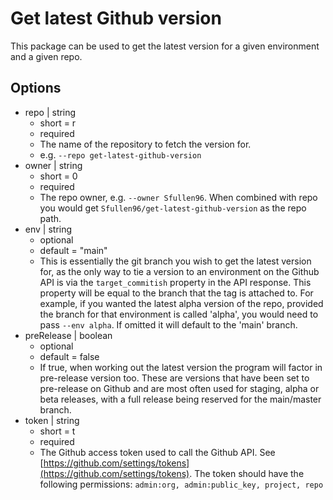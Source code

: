 # Get latest Github version

This package can be used to get the latest version for a given environment and a given repo.

## Options

- repo | string
  - short = r
  - required
  - The name of the repository to fetch the version for.
  - e.g. `--repo get-latest-github-version`
- owner | string
  - short = 0
  - required
  - The repo owner, e.g. `--owner Sfullen96`. When combined with repo you would get `Sfullen96/get-latest-github-version` as the repo path.
- env | string
  - optional
  - default = "main"
  - This is essentially the git branch you wish to get the latest version for, as the only way to tie a version to an environment on the Github API is via the `target_commitish` property in the API response. This property will be equal to the branch that the tag is attached to. For example, if you wanted the latest alpha version of the repo, provided the branch for that environment is called 'alpha', you would need to pass `--env alpha`. If omitted it will default to the 'main' branch.
- preRelease | boolean
  - optional
  - default = false
  - If true, when working out the latest version the program will factor in pre-release version too. These are versions that have been set to pre-release on Github and are most often used for staging, alpha or beta releases, with a full release being reserved for the main/master branch.
- token | string
  - short = t
  - required
  - The Github access token used to call the Github API. See [https://github.com/settings/tokens](https://github.com/settings/tokens). The token should have the following permissions: `admin:org, admin:public_key, project, repo`
